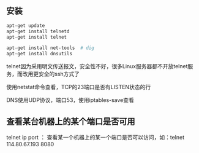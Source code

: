 ## 安装

```bash
apt-get update
apt-get install telnetd
apt-get install telnet

apt-get install net-tools  # dig
apt-get install dnsutils
```





telnet因为采用明文传送报文，安全性不好，很多Linux服务器都不开放telnet服务，而改用更安全的ssh方式了



使用netstat命令查看，TCP的23端口是否有LISTEN状态的行

DNS使用UDP协议，端口53，使用iptables-save查看



## 查看某台机器上的某个端口是否可用

telnet ip port ： 查看某一个机器上的某一个端口是否可以访问，如：telnet 114.80.67.193 8080